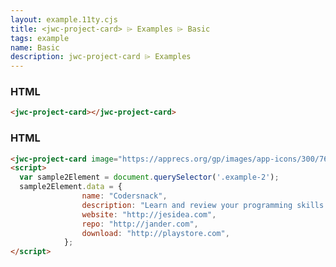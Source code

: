 ```yaml
---
layout: example.11ty.cjs
title: <jwc-project-card> ⌲ Examples ⌲ Basic
tags: example
name: Basic
description: jwc-project-card ⌲ Examples
---
```


<style>
</style>

<jwc-project-card></jwc-project-card>

<h3>HTML</h3>

```html
<jwc-project-card></jwc-project-card>
```

<jwc-project-card class="example-2" image="https://apprecs.org/gp/images/app-icons/300/76/net.cubo2.afistro.jpg" data="{name: 'Jander Clander'}"></jwc-project-card>

<script>
  var sample2Element = document.querySelector('.example-2');
  sample2Element.data = {
                name: "Codersnack",
                description: "Learn and review your programming skills with snacks",
                website: "http://jesidea.com",
                repo: "http://jander.com",
                download: "http://playstore.com",
            };
</script>

<h3>HTML</h3>

```html
<jwc-project-card image="https://apprecs.org/gp/images/app-icons/300/76/net.cubo2.afistro.jpg"></jwc-project-card>
<script>
  var sample2Element = document.querySelector('.example-2');
  sample2Element.data = {
                name: "Codersnack",
                description: "Learn and review your programming skills with snacks",
                website: "http://jesidea.com",
                repo: "http://jander.com",
                download: "http://playstore.com",
            };
</script>
```
